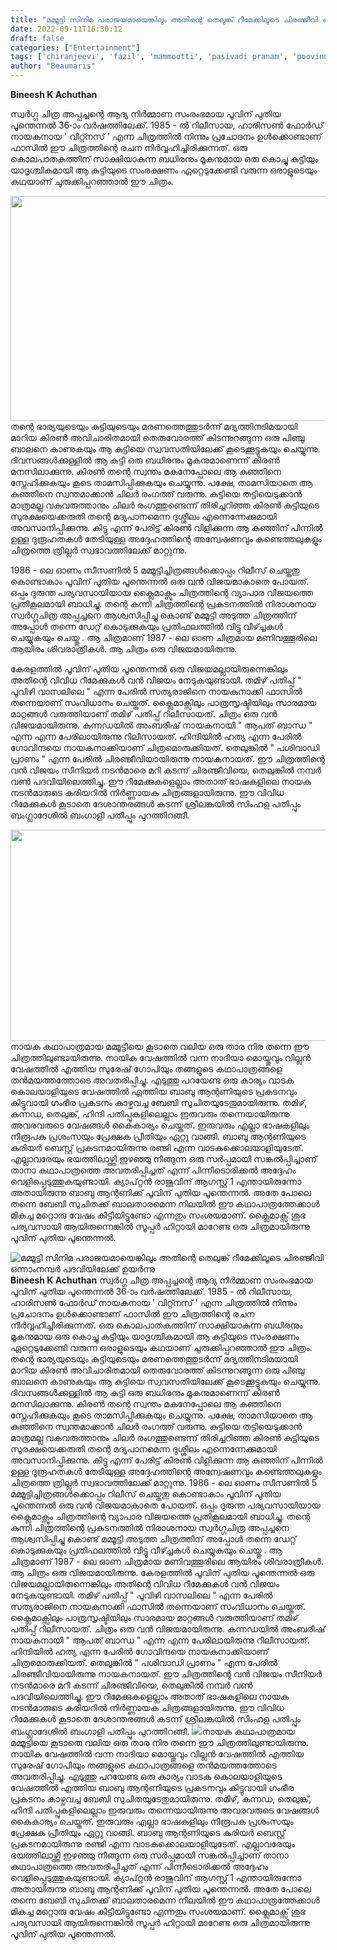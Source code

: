 ```yaml
---
title: "മമ്മൂട്ടി സിനിമ പരാജയമായെങ്കിലും അതിന്റെ തെലുങ്ക് റീമേക്കിലൂടെ ചിരഞ്ജീവി ഒന്നാംനമ്പർ പദവിയിലേക്ക് ഉയർന്നു"
date: 2022-09-11T16:30:12
draft: false
categories: ["Entertainment"]
tags: ['chiranjeevi', 'fazil', 'mammootti', 'pasivadi pranam', 'poovinu puthiya poonthennal']
author: "Beaumaris"
---
```


<strong>Bineesh K Achuthan </strong>

സ്വർഗ്ഗ ചിത്ര അപ്പച്ചന്റെ ആദ്യ നിർമ്മാണ സംരംഭമായ പൂവിന് പുതിയ പൂന്തെന്നൽ 36-ാം വർഷത്തിലേക്ക്. 1985 - ൽ റിലീസായ, ഹാരിസൺ ഫോർഡ് നായകനായ ' വിറ്റ്നസ് ' എന്ന ചിത്രത്തിൽ നിന്നും പ്രചോദനം ഉൾക്കൊണ്ടാണ് ഫാസിൽ ഈ ചിത്രത്തിന്റെ രചന നിർവ്വഹിച്ചിരിക്കുന്നത്. ഒരു കൊലപാതകത്തിന് സാക്ഷിയാകുന്ന ബധിരനും മൂകനുമായ ഒരു കൊച്ചു കുട്ടിയും യാദൃശ്ചികമായി ആ കുട്ടിയുടെ സംരക്ഷണം ഏറ്റെടുക്കേണ്ടി വരുന്ന ഒരാളുടെയും കഥയാണ് ചുരുക്കിപ്പറഞ്ഞാൽ ഈ ചിത്രം.

<img class="size-full wp-image-350350 aligncenter" src="https://cdn.boolokam.com/articles/2022/09/1000164308-h-1-1.webp" alt="" width="640" height="360" />തന്റെ ഭാര്യയുടെയും കുട്ടിയുടെയും മരണത്തെത്തുടർന്ന് മദ്യത്തിനടിമയായി മാറിയ കിരൺ അവിചാരിതമായി തെരുവോരത്ത് കിടന്നുറങ്ങുന്ന ഒരു പിഞ്ചു ബാലനെ കാണുകയും ആ കുട്ടിയെ സ്വവസതിയിലേക്ക് കൂടെക്കൂട്ടുകയും ചെയ്യുന്നു. ദിവസങ്ങൾക്കുള്ളിൽ ആ കുട്ടി ഒരു ബധിരനും മൂകനുമാണെന്ന് കിരൺ മനസിലാക്കുന്നു. കിരൺ തന്റെ സ്വന്തം മകനേപ്പോലെ ആ കുഞ്ഞിനെ സ്നേഹിക്കുകയും കൂടെ താമസിപ്പിക്കുകയും ചെയ്യുന്നു. പക്ഷേ, താമസിയാതെ ആ കുഞ്ഞിനെ സ്വന്തമാക്കാൻ ചിലർ രംഗത്ത് വരുന്നു. കുട്ടിയെ തട്ടിയെടുക്കാൻ മാത്രമല്ല വകവരുത്താനും ചിലർ രംഗത്തുണ്ടെന്ന് തിരിച്ചറിഞ്ഞ കിരൺ കുട്ടിയുടെ സുരക്ഷയെക്കരുതി തന്റെ മദ്യപാനമെന്ന ദുശ്ശീലം എന്നെന്നേക്കുമായി അവസാനിപ്പിക്കുന്നു. കിട്ടു എന്ന് പേരിട്ട് കിരൺ വിളിക്കുന്ന ആ കുഞ്ഞിന് പിന്നിൽ ഉള്ള ദുരൂഹതകൾ തേടിയുള്ള അദ്ദേഹത്തിന്റെ അന്വേഷണവും കണ്ടെത്തലുകളും ചിത്രത്തെ ത്രില്ലർ സ്വഭാവത്തിലേക്ക് മാറ്റുന്നു.

1986 - ലെ ഓണം സീസണിൽ 5 മമ്മൂട്ടിച്ചിത്രങ്ങൾക്കൊപ്പം റിലീസ് ചെയ്തതു കൊണ്ടാകാം പൂവിന് പുതിയ പൂന്തെന്നൽ ഒരു വൻ വിജയമാകാതെ പോയത്. ഒപ്പം ദുരുന്ത പര്യവസായിയായ ക്ലൈമാക്സും ചിത്രത്തിന്റെ വ്യാപാര വിജയത്തെ പ്രതികൂലമായി ബാധിച്ചു. തന്റെ കന്നി ചിത്രത്തിന്റെ പ്രകടനത്തിൽ നിരാശനായ സ്വർഗ്ഗചിത്ര അപ്പച്ചനെ ആശ്വസിപ്പിച്ചു കൊണ്ട് മമ്മൂട്ടി അടുത്ത ചിത്രത്തിന് അപ്പോൾ തന്നെ ഡേറ്റ് കൊടുക്കുകയും പ്രതിഫലത്തിൽ വിട്ടു വീഴ്ച്ചകൾ ചെയ്യുകയും ചെയ്തു . ആ ചിത്രമാണ് 1987 - ലെ ഓണ ചിത്രമായ മണിവത്തൂരിലെ ആയിരം ശിവരാത്രികൾ. ആ ചിത്രം ഒരു വിജയമായിരുന്നു.

കേരളത്തിൽ പൂവിന് പുതിയ പൂന്തെന്നൽ ഒരു വിജയമല്ലായിരുന്നെങ്കിലും അതിന്റെ വിവിധ റീമേക്കുകൾ വൻ വിജയം നേടുകയുണ്ടായി. തമിഴ് പതിപ്പ് " പൂവിഴി വാസലിലെ " എന്ന പേരിൽ സത്യരാജിനെ നായകനാക്കി ഫാസിൽ തന്നെയാണ് സംവിധാനം ചെയ്തത്. ക്ലൈമാക്സിലും പാത്രസൃഷ്ടിയിലും സാരമായ മാറ്റങ്ങൾ വരുത്തിയാണ് തമിഴ് പതിപ്പ് റിലീസായത്. ചിത്രം ഒരു വൻ വിജയമായിരുന്നു. കന്നഡയിൽ അംബരീഷ് നായകനായി " ആപത് ബാന്ധ " എന്ന എന്ന പേരിലായിരുന്നു റിലീസായത്. ഹിന്ദിയിൽ ഹത്യ എന്ന പേരിൽ ഗോവിന്ദയെ നായകനാക്കിയാണ് ചിത്രമൊരുക്കിയത്. തെലുങ്കിൽ " പശിവാഡി പ്രാണം " എന്ന പേരിൽ ചിരഞ്ജീവിയായിരുന്നു നായകനായത്. ഈ ചിത്രത്തിന്റെ വൻ വിജയം സീനിയർ നടൻമാരെ മറി കടന്ന് ചിരഞ്ജീവിയെ, തെലുങ്കിൽ നമ്പർ വൺ പദവിയിലെത്തിച്ചു. ഈ റീമേക്കുകളെല്ലാം അതാത് ഭാഷകളിലെ നായക നടൻമാരുടെ കരിയറിൽ നിർണ്ണായക ചിത്രങ്ങളായിരുന്നു. ഈ വിവിധ റീമേക്കുകൾ കൂടാതെ ദേശാന്തരങ്ങൾ കടന്ന് ശ്രീലങ്കയിൽ സിംഹള പതിപ്പും ബംഗ്ലാദേശിൽ ബംഗാളി പതിപ്പും പുറത്തിറങ്ങി.

<img class="wp-image-350351 aligncenter" src="https://cdn.boolokam.com/articles/2022/09/gegehhh-1-1-1-1.jpg" alt="" width="643" height="338" />നായക കഥാപാത്രമായ മമ്മൂട്ടിയെ കൂടാതെ വലിയ ഒരു താര നിര തന്നെ ഈ ചിത്രത്തിലുണ്ടായിരുന്നു. നായിക വേഷത്തിൽ വന്ന നാദിയാ മൊയ്തുവും വില്ലൻ വേഷത്തിൽ എത്തിയ സുരേഷ് ഗോപിയും തങ്ങളുടെ കഥാപാത്രങ്ങളെ തൻമയത്തത്തോടെ അവതരിപ്പിച്ചു. എടുത്തു പറയേണ്ട ഒരു കാര്യം വാടക കൊലയാളിയുടെ വേഷത്തിൽ എത്തിയ ബാബു ആന്റണിയുടെ പ്രകടനവും കിട്ടുവായി ഗംഭീര പ്രകടനം കാഴ്ചവച്ച ബേബി സുചിതയുടേതുമായിരുന്നു. തമിഴ്, കന്നഡ, തെലുങ്ക്, ഹിന്ദി പതിപ്പുകളിലെല്ലാം ഇരുവരും തന്നെയായിരുന്നു അവരവരുടെ വേഷങ്ങൾ കൈകാര്യം ചെയ്തത്. ഇരുവരും എല്ലാ ഭാഷകളിലും നിരൂപക പ്രശംസയും പ്രേക്ഷക പ്രീതിയും ഏറ്റു വാങ്ങി. ബാബു ആന്റണിയുടെ കരിയർ ബെസ്റ്റ് പ്രകടനമായിരുന്നു രഞ്ജി എന്ന വാടകക്കൊലയാളിയുടേത്. എല്ലാവരേയും ഭയത്തിലാഴ്ത്തി ഇഴഞ്ഞു നീങ്ങുന്ന ഒരു സർപ്പമായി സങ്കൽപ്പിച്ചാണ് താനാ കഥാപാത്രത്തെ അവതരിപ്പിച്ചത് എന്ന് പിന്നീടൊരിക്കൽ അദ്ദേഹം വെളിപ്പെടുത്തുകയുണ്ടായി. ക്യാപ്റ്റൻ രാജുവിന് ആഗസ്റ്റ് 1 എന്തായിരുന്നോ അതായിരുന്നു ബാബു ആന്റണിക്ക് പൂവിന് പുതിയ പൂന്തെന്നൽ. അതേ പോലെ തന്നെ ബേബി സുചിതക്ക് ബാലതാരമെന്ന നിലയിൽ ഈ കഥാപാത്രത്തേക്കാൾ മികച്ച മറ്റൊരു വേഷം കിട്ടിയിട്ടുണ്ടോ എന്നതും സംശയമാണ്. ക്ലൈമാക്സ് ശുഭ പര്യവസായി ആയിരുന്നെങ്കിൽ സൂപ്പർ ഹിറ്റായി മാറേണ്ട ഒരു ചിത്രമായിരുന്നു പൂവിന് പുതിയ പൂന്തെന്നൽ.


![മമ്മൂട്ടി സിനിമ പരാജയമായെങ്കിലും അതിന്റെ തെലുങ്ക് റീമേക്കിലൂടെ ചിരഞ്ജീവി ഒന്നാംനമ്പർ പദവിയിലേക്ക് ഉയർന്നു](https://cdn.boolokam.com/articles/2022/09/1000164308-h-1-1.webp)**Bineesh K Achuthan** സ്വർഗ്ഗ ചിത്ര അപ്പച്ചന്റെ ആദ്യ നിർമ്മാണ സംരംഭമായ പൂവിന് പുതിയ പൂന്തെന്നൽ 36-ാം വർഷത്തിലേക്ക്. 1985 - ൽ റിലീസായ, ഹാരിസൺ ഫോർഡ് നായകനായ ' വിറ്റ്നസ് ' എന്ന ചിത്രത്തിൽ നിന്നും പ്രചോദനം ഉൾക്കൊണ്ടാണ് ഫാസിൽ ഈ ചിത്രത്തിന്റെ രചന നിർവ്വഹിച്ചിരിക്കുന്നത്. ഒരു കൊലപാതകത്തിന് സാക്ഷിയാകുന്ന ബധിരനും മൂകനുമായ ഒരു കൊച്ചു കുട്ടിയും യാദൃശ്ചികമായി ആ കുട്ടിയുടെ സംരക്ഷണം ഏറ്റെടുക്കേണ്ടി വരുന്ന ഒരാളുടെയും കഥയാണ് ചുരുക്കിപ്പറഞ്ഞാൽ ഈ ചിത്രം. തന്റെ ഭാര്യയുടെയും കുട്ടിയുടെയും മരണത്തെത്തുടർന്ന് മദ്യത്തിനടിമയായി മാറിയ കിരൺ അവിചാരിതമായി തെരുവോരത്ത് കിടന്നുറങ്ങുന്ന ഒരു പിഞ്ചു ബാലനെ കാണുകയും ആ കുട്ടിയെ സ്വവസതിയിലേക്ക് കൂടെക്കൂട്ടുകയും ചെയ്യുന്നു. ദിവസങ്ങൾക്കുള്ളിൽ ആ കുട്ടി ഒരു ബധിരനും മൂകനുമാണെന്ന് കിരൺ മനസിലാക്കുന്നു. കിരൺ തന്റെ സ്വന്തം മകനേപ്പോലെ ആ കുഞ്ഞിനെ സ്നേഹിക്കുകയും കൂടെ താമസിപ്പിക്കുകയും ചെയ്യുന്നു. പക്ഷേ, താമസിയാതെ ആ കുഞ്ഞിനെ സ്വന്തമാക്കാൻ ചിലർ രംഗത്ത് വരുന്നു. കുട്ടിയെ തട്ടിയെടുക്കാൻ മാത്രമല്ല വകവരുത്താനും ചിലർ രംഗത്തുണ്ടെന്ന് തിരിച്ചറിഞ്ഞ കിരൺ കുട്ടിയുടെ സുരക്ഷയെക്കരുതി തന്റെ മദ്യപാനമെന്ന ദുശ്ശീലം എന്നെന്നേക്കുമായി അവസാനിപ്പിക്കുന്നു. കിട്ടു എന്ന് പേരിട്ട് കിരൺ വിളിക്കുന്ന ആ കുഞ്ഞിന് പിന്നിൽ ഉള്ള ദുരൂഹതകൾ തേടിയുള്ള അദ്ദേഹത്തിന്റെ അന്വേഷണവും കണ്ടെത്തലുകളും ചിത്രത്തെ ത്രില്ലർ സ്വഭാവത്തിലേക്ക് മാറ്റുന്നു. 1986 - ലെ ഓണം സീസണിൽ 5 മമ്മൂട്ടിച്ചിത്രങ്ങൾക്കൊപ്പം റിലീസ് ചെയ്തതു കൊണ്ടാകാം പൂവിന് പുതിയ പൂന്തെന്നൽ ഒരു വൻ വിജയമാകാതെ പോയത്. ഒപ്പം ദുരുന്ത പര്യവസായിയായ ക്ലൈമാക്സും ചിത്രത്തിന്റെ വ്യാപാര വിജയത്തെ പ്രതികൂലമായി ബാധിച്ചു. തന്റെ കന്നി ചിത്രത്തിന്റെ പ്രകടനത്തിൽ നിരാശനായ സ്വർഗ്ഗചിത്ര അപ്പച്ചനെ ആശ്വസിപ്പിച്ചു കൊണ്ട് മമ്മൂട്ടി അടുത്ത ചിത്രത്തിന് അപ്പോൾ തന്നെ ഡേറ്റ് കൊടുക്കുകയും പ്രതിഫലത്തിൽ വിട്ടു വീഴ്ച്ചകൾ ചെയ്യുകയും ചെയ്തു . ആ ചിത്രമാണ് 1987 - ലെ ഓണ ചിത്രമായ മണിവത്തൂരിലെ ആയിരം ശിവരാത്രികൾ. ആ ചിത്രം ഒരു വിജയമായിരുന്നു. കേരളത്തിൽ പൂവിന് പുതിയ പൂന്തെന്നൽ ഒരു വിജയമല്ലായിരുന്നെങ്കിലും അതിന്റെ വിവിധ റീമേക്കുകൾ വൻ വിജയം നേടുകയുണ്ടായി. തമിഴ് പതിപ്പ് " പൂവിഴി വാസലിലെ " എന്ന പേരിൽ സത്യരാജിനെ നായകനാക്കി ഫാസിൽ തന്നെയാണ് സംവിധാനം ചെയ്തത്. ക്ലൈമാക്സിലും പാത്രസൃഷ്ടിയിലും സാരമായ മാറ്റങ്ങൾ വരുത്തിയാണ് തമിഴ് പതിപ്പ് റിലീസായത്. ചിത്രം ഒരു വൻ വിജയമായിരുന്നു. കന്നഡയിൽ അംബരീഷ് നായകനായി " ആപത് ബാന്ധ " എന്ന എന്ന പേരിലായിരുന്നു റിലീസായത്. ഹിന്ദിയിൽ ഹത്യ എന്ന പേരിൽ ഗോവിന്ദയെ നായകനാക്കിയാണ് ചിത്രമൊരുക്കിയത്. തെലുങ്കിൽ " പശിവാഡി പ്രാണം " എന്ന പേരിൽ ചിരഞ്ജീവിയായിരുന്നു നായകനായത്. ഈ ചിത്രത്തിന്റെ വൻ വിജയം സീനിയർ നടൻമാരെ മറി കടന്ന് ചിരഞ്ജീവിയെ, തെലുങ്കിൽ നമ്പർ വൺ പദവിയിലെത്തിച്ചു. ഈ റീമേക്കുകളെല്ലാം അതാത് ഭാഷകളിലെ നായക നടൻമാരുടെ കരിയറിൽ നിർണ്ണായക ചിത്രങ്ങളായിരുന്നു. ഈ വിവിധ റീമേക്കുകൾ കൂടാതെ ദേശാന്തരങ്ങൾ കടന്ന് ശ്രീലങ്കയിൽ സിംഹള പതിപ്പും ബംഗ്ലാദേശിൽ ബംഗാളി പതിപ്പും പുറത്തിറങ്ങി. ![](https://cdn.boolokam.com/articles/2022/09/gegehhh-1-1-1-1.jpg)നായക കഥാപാത്രമായ മമ്മൂട്ടിയെ കൂടാതെ വലിയ ഒരു താര നിര തന്നെ ഈ ചിത്രത്തിലുണ്ടായിരുന്നു. നായിക വേഷത്തിൽ വന്ന നാദിയാ മൊയ്തുവും വില്ലൻ വേഷത്തിൽ എത്തിയ സുരേഷ് ഗോപിയും തങ്ങളുടെ കഥാപാത്രങ്ങളെ തൻമയത്തത്തോടെ അവതരിപ്പിച്ചു. എടുത്തു പറയേണ്ട ഒരു കാര്യം വാടക കൊലയാളിയുടെ വേഷത്തിൽ എത്തിയ ബാബു ആന്റണിയുടെ പ്രകടനവും കിട്ടുവായി ഗംഭീര പ്രകടനം കാഴ്ചവച്ച ബേബി സുചിതയുടേതുമായിരുന്നു. തമിഴ്, കന്നഡ, തെലുങ്ക്, ഹിന്ദി പതിപ്പുകളിലെല്ലാം ഇരുവരും തന്നെയായിരുന്നു അവരവരുടെ വേഷങ്ങൾ കൈകാര്യം ചെയ്തത്. ഇരുവരും എല്ലാ ഭാഷകളിലും നിരൂപക പ്രശംസയും പ്രേക്ഷക പ്രീതിയും ഏറ്റു വാങ്ങി. ബാബു ആന്റണിയുടെ കരിയർ ബെസ്റ്റ് പ്രകടനമായിരുന്നു രഞ്ജി എന്ന വാടകക്കൊലയാളിയുടേത്. എല്ലാവരേയും ഭയത്തിലാഴ്ത്തി ഇഴഞ്ഞു നീങ്ങുന്ന ഒരു സർപ്പമായി സങ്കൽപ്പിച്ചാണ് താനാ കഥാപാത്രത്തെ അവതരിപ്പിച്ചത് എന്ന് പിന്നീടൊരിക്കൽ അദ്ദേഹം വെളിപ്പെടുത്തുകയുണ്ടായി. ക്യാപ്റ്റൻ രാജുവിന് ആഗസ്റ്റ് 1 എന്തായിരുന്നോ അതായിരുന്നു ബാബു ആന്റണിക്ക് പൂവിന് പുതിയ പൂന്തെന്നൽ. അതേ പോലെ തന്നെ ബേബി സുചിതക്ക് ബാലതാരമെന്ന നിലയിൽ ഈ കഥാപാത്രത്തേക്കാൾ മികച്ച മറ്റൊരു വേഷം കിട്ടിയിട്ടുണ്ടോ എന്നതും സംശയമാണ്. ക്ലൈമാക്സ് ശുഭ പര്യവസായി ആയിരുന്നെങ്കിൽ സൂപ്പർ ഹിറ്റായി മാറേണ്ട ഒരു ചിത്രമായിരുന്നു പൂവിന് പുതിയ പൂന്തെന്നൽ.
